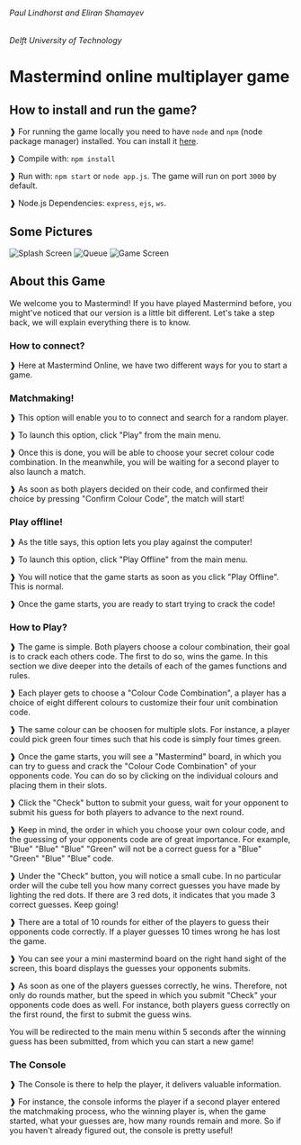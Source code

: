 ###### Paul Lindhorst and Eliran Shamayev
###### Delft University of Technology

# Mastermind online multiplayer game 

## How to install and run the game?

❱ For running the game locally you need to have `node` and `npm` (node package manager) installed.
You can install it [here](https://nodejs.org/en/download/).

❱ Compile with:
`npm install`

❱ Run with:
`npm start` or `node app.js`.
The game will run on port `3000` by default.

❱ Node.js Dependencies:
`express`, `ejs`, `ws`.

## Some Pictures

![Splash Screen](https://imgur.com/nPuTy6I.png "Splash Screen")
![Queue](https://imgur.com/JFg86Ia.png "Queue")
![Game Screen](https://imgur.com/DBdM6Aw.png "Game Screen")

## About this Game

We welcome you to Mastermind! If you have played Mastermind before, you might've noticed that our version is a little bit different. Let's take a step back, we will explain everything there is to know.

### How to connect?

❱ Here at Mastermind Online, we have two different ways for you to start a game.

### Matchmaking!

❱ This option will enable you to to connect and search for a random player.

❱ To launch this option, click "Play" from the main menu.

❱ Once this is done, you will be able to choose your secret colour code combination. In the meanwhile, you will be waiting for a second player to also launch a match.

❱ As soon as both players decided on their code, and confirmed their choice by pressing "Confirm Colour Code", the match will start!

### Play offline!

❱ As the title says, this option lets you play against the computer!

❱ To launch this option, click "Play Offline" from the main menu.

❱ You will notice that the game starts as soon as you click "Play Offline". This is normal.

❱ Once the game starts, you are ready to start trying to crack the code!

### How to Play?

❱ The game is simple. Both players choose a colour combination, their goal is to crack each others code. The first to do so, wins the game. In this section we dive deeper into the details of each of the games functions and rules.

❱ Each player gets to choose a "Colour Code Combination", a player has a choice of eight different colours to customize their four unit combination code.

❱ The same colour can be choosen for multiple slots. For instance, a player could pick green four times such that his code is simply four times green.

❱ Once the game starts, you will see a "Mastermind" board, in which you can try to guess and crack the "Colour Code Combination" of your opponents code. You can do so by clicking on the individual colours and placing them in their slots.

❱ Click the "Check" button to submit your guess, wait for your opponent to submit his guess for both players to advance to the next round.

❱ Keep in mind, the order in which you choose your own colour code, and the guessing of your opponents code are of great importance. For example, "Blue" "Blue" "Blue" "Green" will not be a correct guess for a "Blue" "Green" "Blue" "Blue" code.

❱ Under the "Check" button, you will notice a small cube. In no particular order will the cube tell you how many correct guesses you have made by lighting the red dots. If there are 3 red dots, it indicates that you made 3 correct guesses. Keep going!

❱ There are a total of 10 rounds for either of the players to guess their opponents code correctly. If a player guesses 10 times wrong he has lost the game.

❱ You can see your a mini mastermind board on the right hand sight of the screen, this board displays the guesses your opponents submits.

❱ As soon as one of the players guesses correctly, he wins. Therefore, not only do rounds mather, but the speed in which you submit "Check" your opponents code does as well. For instance, both players guess correctly on the first round, the first to submit the guess wins.

You will be redirected to the main menu within 5 seconds after the winning guess has been submitted, from which you can start a new game!

### The Console

❱ The Console is there to help the player, it delivers valuable information.

❱ For instance, the console informs the player if a second player entered the matchmaking process, who the winning player is, when the game started, what your guesses are, how many rounds remain and more. So if you haven't already figured out, the console is pretty useful!